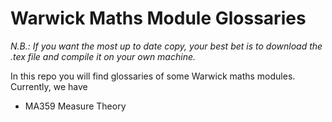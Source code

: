 # Warwick Maths Module Glossaries

*N.B.: If you want the most up to date copy, your best bet is to download the .tex file and compile it on your own machine.*

In this repo you will find glossaries of some Warwick maths modules. Currently, we have

* MA359 Measure Theory
